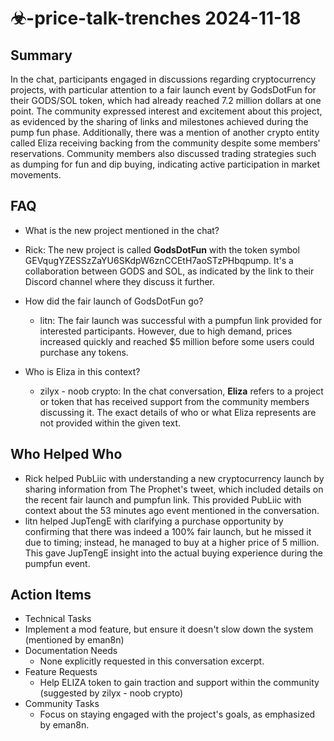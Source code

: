 # ☣-price-talk-trenches 2024-11-18

## Summary
 In the chat, participants engaged in discussions regarding cryptocurrency projects, with particular attention to a fair launch event by GodsDotFun for their GODS/SOL token, which had already reached 7.2 million dollars at one point. The community expressed interest and excitement about this project, as evidenced by the sharing of links and milestones achieved during the pump fun phase. Additionally, there was a mention of another crypto entity called Eliza receiving backing from the community despite some members' reservations. Community members also discussed trading strategies such as dumping for fun and dip buying, indicating active participation in market movements.

## FAQ
 - What is the new project mentioned in the chat?
  - Rick: The new project is called **GodsDotFun** with the token symbol GEVqugYZESSzZaYU6SKdpW6znCCEtH7aoSTzPHbqpump. It's a collaboration between GODS and SOL, as indicated by the link to their Discord channel where they discuss it further.

- How did the fair launch of GodsDotFun go?
  - litn: The fair launch was successful with a pumpfun link provided for interested participants. However, due to high demand, prices increased quickly and reached $5 million before some users could purchase any tokens.

- Who is Eliza in this context?
  - zilyx - noob crypto: In the chat conversation, **Eliza** refers to a project or token that has received support from the community members discussing it. The exact details of who or what Eliza represents are not provided within the given text.

## Who Helped Who
 - Rick helped PubLiic with understanding a new cryptocurrency launch by sharing information from The Prophet's tweet, which included details on the recent fair launch and pumpfun link. This provided PubLiic with context about the 53 minutes ago event mentioned in the conversation.
- litn helped JupTengE with clarifying a purchase opportunity by confirming that there was indeed a 100% fair launch, but he missed it due to timing; instead, he managed to buy at a higher price of 5 million. This gave JupTengE insight into the actual buying experience during the pumpfun event.

## Action Items
 - Technical Tasks
  - Implement a mod feature, but ensure it doesn't slow down the system (mentioned by eman8n)
- Documentation Needs
  - None explicitly requested in this conversation excerpt.
- Feature Requests
  - Help ELIZA token to gain traction and support within the community (suggested by zilyx - noob crypto)
- Community Tasks
  - Focus on staying engaged with the project's goals, as emphasized by eman8n.

